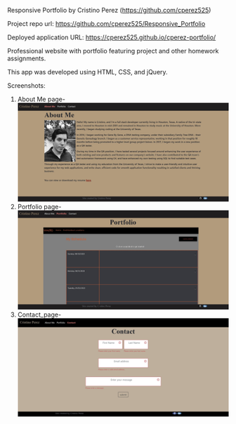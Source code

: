 Responsive Portfolio by Cristino Perez (https://github.com/cperez525)

Project repo url: https://github.com/cperez525/Responsive_Portfolio

Deployed application URL: https://cperez525.github.io/cperez-portfolio/

Professional website with portfolio featuring project and other homework assignments.

This app was developed using HTML, CSS, and jQuery.


Screenshots:
1) About Me page- ![ScreenShot](assets/Images/about_me.JPG)
2) Portfolio page- ![ScreenShot](assets/Images/portfolio.JPG)
3) Contact_page- ![ScreenShot](assets/Images/Contact_page.JPG)
